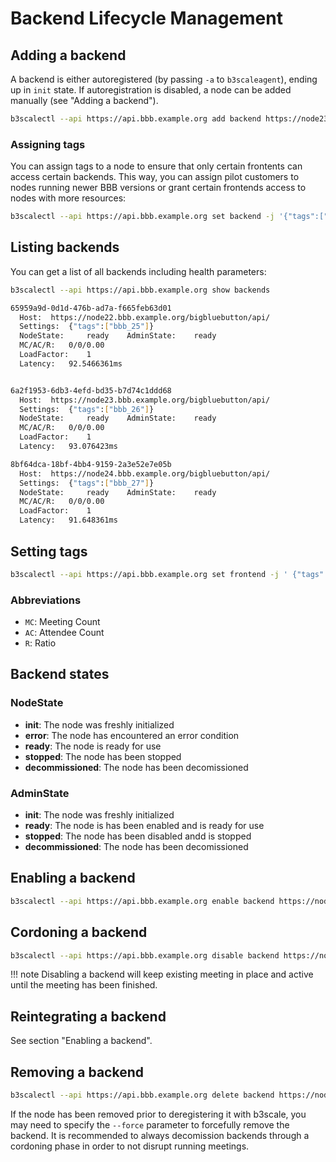 # Backend Lifecycle Management

## Adding a backend

A backend is either autoregistered (by passing `-a` to `b3scaleagent`), ending up in `init` state.
If autoregistration is disabled, a node can be added manually (see "Adding a backend").

```bash
b3scalectl --api https://api.bbb.example.org add backend https://node23.bbb.example.org/bigbluebutton/api/
```

### Assigning tags

You can assign tags to a node to ensure that only certain frontents can access certain backends. This
way, you can assign pilot customers to nodes running newer BBB versions or grant certain frontends access to nodes with more resources:

```bash
b3scalectl --api https://api.bbb.example.org set backend -j '{"tags":["bbb_26"]}' https://node23.bbb.example.org
```
## Listing backends

You can get a list of all backends including health parameters:

```bash
b3scalectl --api https://api.bbb.example.org show backends

65959a9d-0d1d-476b-ad7a-f665feb63d01
  Host:	 https://node22.bbb.example.org/bigbluebutton/api/
  Settings:	 {"tags":["bbb_25"]}
  NodeState:     ready	  AdminState:	 ready
  MC/AC/R:	 0/0/0.00
  LoadFactor:	 1
  Latency:	 92.5466361ms


6a2f1953-6db3-4efd-bd35-b7d74c1ddd68
  Host:	 https://node23.bbb.example.org/bigbluebutton/api/
  Settings:	 {"tags":["bbb_26"]}
  NodeState:	 ready	  AdminState:	 ready
  MC/AC/R:	 0/0/0.00
  LoadFactor:	 1
  Latency:	 93.076423ms

8bf64dca-18bf-4bb4-9159-2a3e52e7e05b
  Host:	 https://node24.bbb.example.org/bigbluebutton/api/
  Settings:	 {"tags":["bbb_27"]}
  NodeState:	 ready	  AdminState:	 ready
  MC/AC/R:	 0/0/0.00
  LoadFactor:	 1
  Latency:	 91.648361ms
```

## Setting tags

```bash
b3scalectl --api https://api.bbb.example.org set frontend -j ' {"tags":["bbb_28"]}' https://node22.bbb.example.org/bigbluebutton/api/
```

### Abbreviations

* `MC`: Meeting Count
* `AC`: Attendee Count
* `R`: Ratio

## Backend states

### NodeState

* **init**: The node was freshly initialized
* **error**: The node has encountered an error condition
* **ready**: The node is ready for use
* **stopped**: The node has been stopped
* **decommissioned**: The node has been decomissioned

### AdminState

* **init**: The node was freshly initialized
* **ready**: The node is has been enabled and is ready for use
* **stopped**: The node has been disabled andd is stopped
* **decommissioned**: The node has been decomissioned
## Enabling a backend

```bash
b3scalectl --api https://api.bbb.example.org enable backend https://node23.bbb.example.org
```

## Cordoning a backend

```bash
b3scalectl --api https://api.bbb.example.org disable backend https://node23.bbb.example.org
```
!!! note
    Disabling a backend will keep existing meeting in place and active until the meeting has been finished.

## Reintegrating a backend

See section "Enabling a backend".

## Removing a backend

```bash
b3scalectl --api https://api.bbb.example.org delete backend https://node23.bbb.example.org
```

If the node has been removed prior to deregistering it with b3scale, you may need to specify
the `--force` parameter to forcefully remove the backend. It is recommended to always decomission backends through a cordoning phase in order to not disrupt running meetings.
